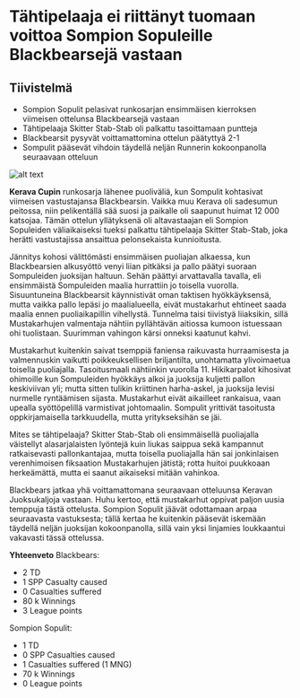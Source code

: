 # Tähtipelaaja ei riittänyt tuomaan voittoa Sompion Sopuleille Blackbearsejä vastaan

## Tiivistelmä

- Sompion Sopulit pelasivat runkosarjan ensimmäisen kierroksen viimeisen ottelunsa Blackbearsejä vastaan
- Tähtipelaaja Skitter Stab-Stab oli palkattu tasoittamaan puntteja
- Blackbearsit pysyvät voittamattomina ottelun päätyttyä 2-1
- Sompulit pääsevät vihdoin täydellä neljän Runnerin kokoonpanolla seuraavaan otteluun

![alt text](/siteTexts/blogEntries/12/sompulitsmall.jpeg)

**Kerava Cupin** runkosarja lähenee puoliväliä, kun Sompulit kohtasivat viimeisen vastustajansa Blackbearsin. Vaikka muu Kerava oli sadesumun peitossa, niin pelikentällä sää suosi ja paikalle oli saapunut huimat 12 000 katsojaa. Tämän ottelun yllätyksenä oli altavastaajan eli Sompion Sopuleiden väliaikaiseksi tueksi palkattu tähtipelaaja Skitter Stab-Stab, joka herätti vastustajissa ansaittua pelonsekaista kunnioitusta.

Jännitys kohosi välittömästi ensimmäisen puoliajan alkaessa, kun Blackbearsien alkusyöttö venyi liian pitkäksi ja pallo päätyi suoraan Sompuleiden juoksijan haltuun. Sehän päättyi arvattavalla tavalla, eli ensimmäistä Sompuleiden maalia hurrattiin jo toisella vuorolla. Sisuuntuneina Blackbearsit käynnistivät oman taktisen hyökkäyksensä, mutta vaikka pallo lepäsi jo maalialueella, eivät mustakarhut ehtineet saada maalia ennen puoliaikapillin vihellystä. Tunnelma taisi tiivistyä liiaksikin, sillä Mustakarhujen valmentaja nähtiin pyllähtävän aitiossa kumoon istuessaan ohi tuolistaan. Suurimman vahingon kärsi onneksi kaatunut kahvi. 

Mustakarhut kuitenkin saivat tsemppiä faniensa raikuvasta hurraamisesta ja valmennuskin vaikutti poikkeuksellisen briljantilta, unohtamatta ylivoimaetua toisella puoliajalla. Tasoitusmaali nähtiinkin vuorolla 11. Hikikarpalot kihosivat ohimoille kun Sompuleiden hyökkäys alkoi ja juoksija kuljetti pallon keskiviivan yli; mutta sitten tulikin kriittinen harha-askel, ja juoksija levisi nurmelle ryntäämisen sijasta. Mustakarhut eivät aikailleet rankaisua, vaan upealla syöttöpelillä varmistivat johtomaalin. Sompulit yrittivät tasoitusta oppkirjamaisella tarkkuudella, mutta yritykseksihän se jäi.

Mites se tähtipelaaja? Skitter Stab-Stab oli ensimmäisellä puoliajalla väistellyt alasarjalaisten lyöntejä kuin liukas saippua sekä kampannut ratkaisevasti pallonkantajaa, mutta toisella puoliajalla hän sai jonkinlaisen verenhimoisen fiksaation Mustakarhujen jätistä; rotta huitoi puukkoaan herkeämättä, mutta ei saanut aikaiseksi mitään vahinkoa.

Blackbears jatkaa yhä voittamattomana seuraavaan otteluunsa Keravan Juoksukaljoja vastaan. Huhu kertoo, että mustakarhut oppivat paljon uusia temppuja tästä ottelusta. Sompion Sopulit jäävät odottamaan arpaa seuraavasta vastuksesta; tällä kertaa he kuitenkin pääsevät iskemään täydellä neljän juoksijan kokoonpanolla, sillä vain yksi linjamies loukkaantui vakavasti tässä ottelussa.

**Yhteenveto**
Blackbears:
- 2 TD
- 1 SPP Casualty caused
- 0 Casualties suffered
- 80 k Winnings
- 3 League points

Sompion Sopulit:
- 1 TD
- 0 SPP Casualties caused
- 1 Casualties suffered (1 MNG)
- 70 k Winnings
- 0 League points
